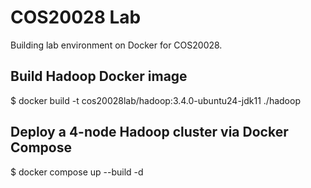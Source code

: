 # COS20028 Lab
Building lab environment on Docker for COS20028.

## Build Hadoop Docker image
$ docker build -t cos20028lab/hadoop:3.4.0-ubuntu24-jdk11 ./hadoop

## Deploy a 4-node Hadoop cluster via Docker Compose
$ docker compose up --build -d
